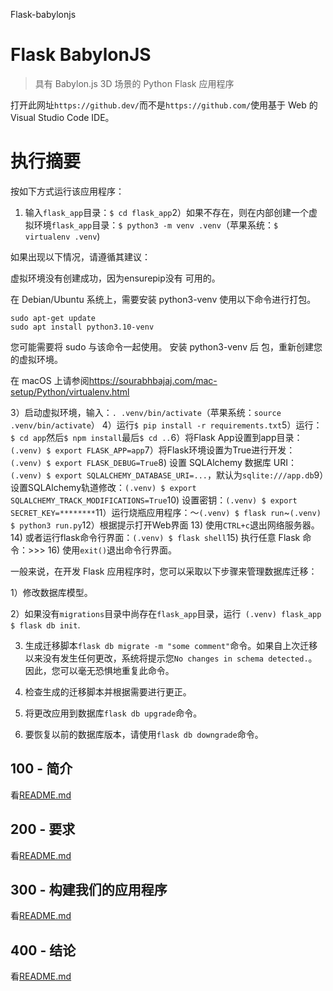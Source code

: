 Flask-babylonjs

# Flask BabylonJS

> 具有 Babylon.js 3D 场景的 Python Flask 应用程序

打开此网址`https://github.dev/`而不是`https://github.com/`使用基于 Web 的 Visual Studio Code IDE。

# 执行摘要

按如下方式运行该应用程序：

1) 输入`flask_app`目录：`$ cd flask_app`2）如果不存在，则在内部创建一个虚拟环境`flask_app`目录：`$ python3 -m venv .venv`（苹果系统：`$ virtualenv .venv`)

如果出现以下情况，请遵循其建议：

虚拟环境没有创建成功，因为ensurepip没有
可用的。

在 Debian/Ubuntu 系统上，需要安装 python3-venv
使用以下命令进行打包。

    sudo apt-get update
    sudo apt install python3.10-venv

您可能需要将 sudo 与该命令一起使用。  安装 python3-venv 后
包，重新创建您的虚拟环境。

在 macOS 上请参阅<https://sourabhbajaj.com/mac-setup/Python/virtualenv.html>

3）启动虚拟环境，输入：`. .venv/bin/activate`（苹果系统：`source .venv/bin/activate`）
4）运行`$ pip install -r requirements.txt`5）运行：`$ cd app`然后`$ npm install`最后`$ cd ..`6）将Flask App设置到app目录：`(.venv) $ export FLASK_APP=app`7）将Flask环境设置为True进行开发：`(.venv) $ export FLASK_DEBUG=True`8) 设置 SQLAlchemy 数据库 URI：`(.venv) $ export SQLALCHEMY_DATABASE_URI=...`，默认为`sqlite:///app.db`9）设置SQLAlchemy轨道修改：`(.venv) $ export SQLALCHEMY_TRACK_MODIFICATIONS=True`10) 设置密钥：`(.venv) $ export SECRET_KEY=********`11）运行烧瓶应用程序：〜`(.venv) $ flask run`~`(.venv) $ python3 run.py`12）根据提示打开Web界面
13) 使用`CTRL+c`退出网络服务器。
14) 或者运行flask命令行界面：`(.venv) $ flask shell`15) 执行任意 Flask 命令：>>>
16) 使用`exit()`退出命令行界面。

一般来说，在开发 Flask 应用程序时，您可以采取以下步骤来管理数据库迁移：

1）修改数据库模型。

2）如果没有`migrations`目录中尚存在`flask_app`目录，运行` (.venv) flask_app $ flask db init`.

3) 生成迁移脚本`flask db migrate -m "some comment"`命令。如果自上次迁移以来没有发生任何更改，系统将提示您`No changes in schema detected.`。因此，您可以毫无恐惧地重复此命令。

4) 检查生成的迁移脚本并根据需要进行更正。

5) 将更改应用到数据库`flask db upgrade`命令。

6) 要恢复以前的数据库版本，请使用`flask db downgrade`命令。

## 100 - 简介

看[README.md](./100/README.md)

## 200 - 要求

看[README.md](./200/README.md)

## 300 - 构建我们的应用程序

看[README.md](./300/README.md)

## 400 - 结论

看[README.md](./400/README.md)
